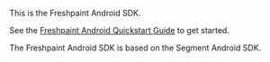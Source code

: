 This is the Freshpaint Android SDK.

See the [Freshpaint Android Quickstart Guide](https://documentation.freshpaint.io/getting-started/android-quickstart-guide) to get started.

The Freshpaint Android SDK is based on the Segment Android SDK.
